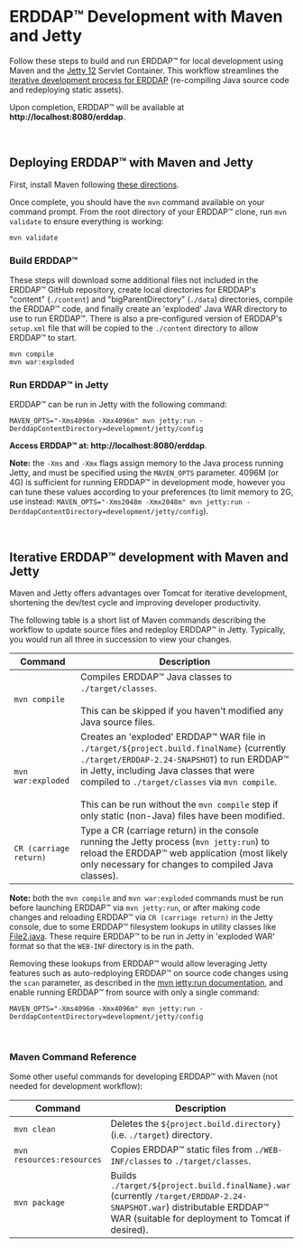 # ERDDAP™ Development with Maven and Jetty

Follow these steps to build and run ERDDAP™ for local development using Maven and the [Jetty 12](https://www.eclipse.org/jetty/) Servlet Container. This workflow streamlines the [iterative development process for ERDDAP](#iterative-erddap-development-with-maven-and-jetty) (re-compiling Java source code and redeploying static assets).

Upon completion, ERDDAP™ will be available at **http://localhost:8080/erddap**.

<br />


## Deploying ERDDAP™ with Maven and Jetty

First, install Maven following [these directions](https://maven.apache.org/install.html).  

Once complete, you should have the `mvn` command available on your command prompt.  From the root directory of your ERDDAP™ clone, run `mvn validate` to ensure everything is working: 

```
mvn validate
```


### Build ERDDAP&trade;

These steps will download some additional files not included in the ERDDAP™ GitHub repository, create local directories for ERDDAP's "content" (`./content`) and "bigParentDirectory" (`./data`) directories, compile the ERDDAP™ code, and finally create an 'exploded' Java WAR directory to use to run ERDDAP™.  There is also a pre-configured version of ERDDAP's `setup.xml` file that will be copied to the `./content` directory to allow ERDDAP™ to start.

```
mvn compile
mvn war:exploded
```


### Run ERDDAP™ in Jetty

ERDDAP™ can be run in Jetty with the following command:

```
MAVEN_OPTS="-Xms4096m -Xmx4096m" mvn jetty:run -DerddapContentDirectory=development/jetty/config
```

**Access ERDDAP™ at: http://localhost:8080/erddap**.  

**Note:** the `-Xms` and `-Xmx` flags assign memory to the Java process running Jetty, and must be specified using the `MAVEN_OPTS` parameter.  4096M (or 4G) is sufficient for running ERDDAP™ in development mode, however you can tune these values according to your preferences (to limit memory to 2G, use instead: `MAVEN_OPTS="-Xms2048m -Xmx2048m" mvn jetty:run -DerddapContentDirectory=development/jetty/config`).

<br />


## Iterative ERDDAP™ development with Maven and Jetty

Maven and Jetty offers advantages over Tomcat for iterative development, shortening the dev/test cycle and improving developer productivity.  

The following table is a short list of Maven commands describing the workflow to update source files and redeploy ERDDAP™ in Jetty.  Typically, you would run all three in succession to view your changes.

|**Command**|**Description**|
|-----------|---------------|
| `mvn compile` | Compiles ERDDAP™ Java classes to `./target/classes`. <br /><br />This can be skipped if you haven't modified any Java source files.  |
| `mvn war:exploded` | Creates an 'exploded' ERDDAP™ WAR file in `./target/${project.build.finalName}` (currently `./target/ERDDAP-2.24-SNAPSHOT`) to run ERDDAP™ in Jetty, including Java classes that were compiled to `./target/classes` via `mvn compile`. <br /><br />This can be run without the `mvn compile` step if only static (non-Java) files have been modified. | 
| `CR (carriage return)` | Type a CR (carriage return) in the console running the Jetty process (`mvn jetty:run`) to reload the ERDDAP™ web application (most likely only necessary for changes to compiled Java classes). | 

**Note:** both the `mvn compile` and `mvn war:exploded` commands must be run before launching ERDDAP™ via `mvn jetty:run`, or after making code changes and reloading ERDDAP™ via `CR (carriage return)` in the Jetty console, due to some ERDDAP™ filesystem lookups in utility classes like [File2.java](https://github.com/ERDDAP/erddap/blob/33e6e531484b0cc6ed461f0640b1f0ad3b83e45b/WEB-INF/classes/com/cohort/util/File2.java#L216).  These require ERDDAP™ to be run in Jetty in 'exploded WAR' format so that the `WEB-INF` directory is in the path.  

Removing these lookups from ERDDAP™ would allow leveraging Jetty features such as auto-redploying ERDDAP™ on source code changes using the `scan` parameter, as described in the [mvn jetty:run documentation](https://eclipse.dev/jetty/documentation/jetty-12/programming-guide/index.html#jetty-run-goal), and enable running ERDDAP™ from source with only a single command:

```
MAVEN_OPTS="-Xms4096m -Xmx4096m" mvn jetty:run -DerddapContentDirectory=development/jetty/config
```

<br />


### Maven Command Reference

Some other useful commands for developing ERDDAP™ with Maven (not needed for development workflow):

|**Command**|**Description**|
|-----------|---------------|
| `mvn clean` |  Deletes the `${project.build.directory}` (i.e. `./target`) directory. |
| `mvn resources:resources` |  Copies ERDDAP™ static files from `./WEB-INF/classes` to `./target/classes`. |
| `mvn package` |  Builds `./target/${project.build.finalName}.war` (currently `/target/ERDDAP-2.24-SNAPSHOT.war`) distributable ERDDAP™ WAR (suitable for deployment to Tomcat if desired). |